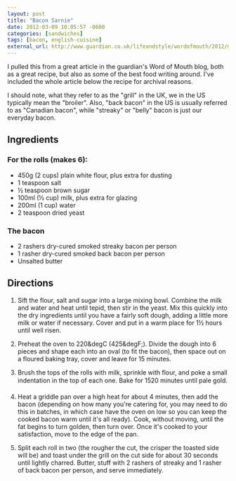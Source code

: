 ```yaml
---
layout: post
title: "Bacon Sarnie"
date: 2012-03-09 10:05:57 -0600
categories: [sandwiches]
tags: [bacon, english-cuisine]
external_url: http://www.guardian.co.uk/lifeandstyle/wordofmouth/2012/mar/08/how-to-cook-perfect-bacon-sandwiches
---
```

I pulled this from a great article in the guardian's Word of Mouth
blog, both as a great recipe, but also as some of the best food
writing around. I've included the whole article below the recipe for
archival reasons.


I should note, what they refer to as the "grill" in the UK, we in the
US typically mean the "broiler". Also, "back bacon" in the US is
usually referred to as "Canadian bacon", while "streaky" or "belly"
bacon is just our everyday bacon.


## Ingredients

### For the rolls (makes 6):

* 450g (2 cups) plain white flour, plus extra for dusting
* 1 teaspoon salt
* ½ teaspoon brown sugar
* 100ml (½ cup) milk, plus extra for glazing
* 200ml (1 cup) water
* 2 teaspoon dried yeast

### The bacon

* 2 rashers dry-cured smoked streaky bacon per person
* 1 rasher dry-cured smoked back bacon per person
* Unsalted butter


## Directions

1. Sift the flour, salt and sugar into a large mixing bowl. Combine the milk and water and heat until tepid, then stir in the yeast. Mix this quickly into the dry ingredients until you have a fairly soft dough, adding a little more milk or water if necessary. Cover and put in a warm place for 1½ hours until well risen.

2. Preheat the oven to 220&degC (425&degF;). Divide the dough into 6 pieces and shape each into an oval (to fit the bacon), then space out on a floured baking tray, cover and leave for 15 minutes.

3. Brush the tops of the rolls with milk, sprinkle with flour, and poke a small indentation in the top of each one. Bake for 1520 minutes until pale gold.

4. Heat a griddle pan over a high heat for about 4 minutes, then add the bacon (depending on how many you're catering for, you may need to do this in batches, in which case have the oven on low so you can keep the cooked bacon warm until it's all ready). Cook, without moving, until the fat begins to turn golden, then turn over. Once it's cooked to your satisfaction, move to the edge of the pan.

5. Split each roll in two (the rougher the cut, the crisper the toasted side will be) and toast under the grill on the cut side for about 30 seconds until lightly charred. Butter, stuff with 2 rashers of streaky and 1 rasher of back bacon per person, and serve immediately.
